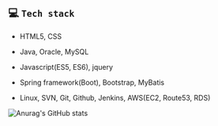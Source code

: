 ## :computer: ​`Tech stack`

* HTML5, CSS

* Java, Oracle, MySQL

* Javascript(ES5, ES6), jquery

* Spring framework(Boot), Bootstrap, MyBatis

* Linux, SVN, Git, Github, Jenkins, AWS(EC2, Route53, RDS)

![Anurag's GitHub stats](https://github-readme-stats.vercel.app/api?username=eeesnghyun&show_icons=true&theme=apprentice)

